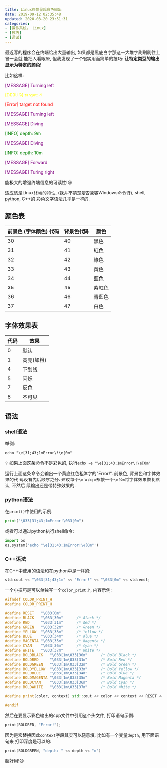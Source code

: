 ```yaml
---
title: Linux终端呈现彩色输出
date: 2019-09-12 02:35:48
updated: 2020-03-20 23:51:31
categories:
- [操作系统， Linux]
- [技巧]
- [调试]
---
```


最近写的程序会在终端给出大量输出, 如果都是黑底白字那这一大堆字刷刷刷往上冒一会就
能把人看眼晕, 但我发现了一个很实用而简单的技巧: **让特定类型的输出显示为特定的颜色**!

<!-- More -->

比如这样:

<p  style="color:purple">
[MESSAGE] Turning left
</p>
<p style="color:yellow">
[DEBUG] target: 4
</p>
<p style="color:red">
[Error] target not found
</p>
<p  style="color:purple">
[MESSAGE] Turning left
</p>
<p  style="color:purple">
[MESSAGE] Diving
</p>
<p style="color:green">
[INFO] depth: 9m
</p>
<p  style="color:purple">
[MESSAGE] Diving
</p>
<p style="color:green">
[INFO] depth: 10m
</p>
<p  style="color:purple">
[MESSAGE] Forward
</p>
<p  style="color:purple">
[MESSAGE] Turing right
</p>


能极大的增强终端信息的可读性!😆

这应该是Linux终端的特性, (我并不清楚是否兼容Windows命令行), shell, python, C++的
彩色文字语法几乎是一样的.

## 颜色表

|前景色 (字体颜色) 代码|背景色代码|颜色|
|-|-|-|
|30|40|黑色|
|31|41|紅色|
|32|42|綠色|
|33|43|黃色|
|34|44|藍色|
|35|45|紫紅色|
|36|46|青藍色|
|37|47|白色|

## 字体效果表

|代码|效果|
|-|-|
|0|默认|
|1|高亮(加粗)|
|4|下划线|
|5|闪烁|
|7|反色|
|8|不可见|

## 语法

### shell语法

举例:

```shell
echo "\e[31;43;1mError\!\e[0m"
```

💡 如果上面这条命令不是彩色的, 执行`echo -e "\e[31;43;1mError\!\e[0m"`

运行上面这条命令会输出一个黄底红色粗体字的"Error!". 前景色, 背景色和字体效果的代
码没有先后顺序之分. 建议每个`\e[a;b;c`都接一个`\e[0m`将字体效果恢复默认, 不然后
续输出还是带特殊效果的.

### python语法

在`print()`中使用的示例:

```python
print("\033[31;43;1mError!\033[0m")
```

或者可以通过python执行shell命令:

```python
import os
os.system('echo "\e[31;43;1mError!\e[0m"')
```

### C++语法

在C++中使用的语法和在python中是一样的:

```cpp
std:cout << "\033[31;43;1m" << "Error!" << "\033[0m" << std:endl;
```

一个小技巧是可以单独写一个`color_print.h`, 内容示例:

```Cpp
#ifndef COLOR_PRINT_H
#define COLOR_PRINT_H

#define RESET   "\033[0m"
#define BLACK   "\033[30m"      /* Black */
#define RED     "\033[31m"      /* Red */
#define GREEN   "\033[32m"      /* Green */
#define YELLOW  "\033[33m"      /* Yellow */
#define BLUE    "\033[34m"      /* Blue */
#define MAGENTA "\033[35m"      /* Magenta */
#define CYAN    "\033[36m"      /* Cyan */
#define WHITE   "\033[37m"      /* White */
#define BOLDBLACK   "\033[1m\033[30m"      /* Bold Black */
#define BOLDRED     "\033[1m\033[31m"      /* Bold Red */
#define BOLDGREEN   "\033[1m\033[32m"      /* Bold Green */
#define BOLDYELLOW  "\033[1m\033[33m"      /* Bold Yellow */
#define BOLDBLUE    "\033[1m\033[34m"      /* Bold Blue */
#define BOLDMAGENTA "\033[1m\033[35m"      /* Bold Magenta */
#define BOLDCYAN    "\033[1m\033[36m"      /* Bold Cyan */
#define BOLDWHITE   "\033[1m\033[37m"      /* Bold White */

#define print(color, context) std::cout << color << context << RESET << std::endl

#endif
```

然后在要显示彩色输出的cpp文件中引用这个头文件, 打印语句示例:

```cpp
print(BOLDRED, "Error!");
```

因为是宏替换因此`context`字段其实可以随意填, 比如有一个变量`depth`, 用下面语句来
打印深度是可以的:

```cpp
print(BOLDGREEN, "depth: " << depth << "m")
```

超好用!😆